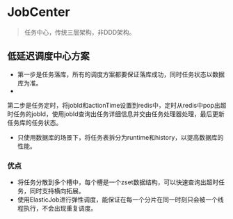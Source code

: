 # JobCenter

> 任务中心，传统三层架构，非DDD架构。

## 低延迟调度中心方案

- 第一步是任务落库，所有的调度方案都要保证落库成功，同时任务状态以数据库为准。
-

第二步是任务定时，将jobId和actionTime设置到redis中，定时从redis中pop出超时任务的jobId，使用jobId查询出任务详细信息并交由任务处理器处理，最后更新任务库的任务状态。
- 只使用数据库的场景下，将任务表拆分为runtime和history，以提高数据库的性能。

### 优点

- 将任务分散到多个槽中，每个槽是一个zset数据结构，可以快速查询出超时任务，同时支持横向拓展。
- 使用ElasticJob进行弹性调度，能保证在每一个分片在同一时刻只会被一个线程执行，不会出现重复调度。